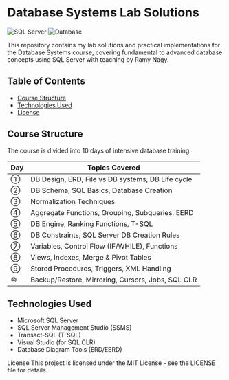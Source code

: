 # Database Systems Lab Solutions

![SQL Server](https://img.shields.io/badge/Microsoft%20SQL%20Server-CC2927?style=for-the-badge&logo=microsoft%20sql%20server&logoColor=white)
![Database](https://img.shields.io/badge/Database-4479A1?style=for-the-badge&logo=mysql&logoColor=white)

This repository contains my lab solutions and practical implementations for the Database Systems course, covering fundamental to advanced database concepts using SQL Server with teaching by Ramy Nagy.

## Table of Contents
- [Course Structure](#course-structure)
- [Technologies Used](#technologies-used)
- [License](#license)

## Course Structure

The course is divided into 10 days of intensive database training:

| Day | Topics Covered |
|-----|---------------|
| ① | DB Design, ERD, File vs DB systems, DB Life cycle |
| ② | DB Schema, SQL Basics, Database Creation |
| ③ | Normalization Techniques |
| ④ | Aggregate Functions, Grouping, Subqueries, EERD |
| ⑤ | DB Engine, Ranking Functions, T-SQL |
| ⑥ | DB Constraints, SQL Server DB Creation Rules |
| ⑦ | Variables, Control Flow (IF/WHILE), Functions |
| ⑧ | Views, Indexes, Merge & Pivot Tables |
| ⑨ | Stored Procedures, Triggers, XML Handling |
| ⑩ | Backup/Restore, Mirroring, Cursors, Jobs, SQL CLR |


## Technologies Used

- Microsoft SQL Server
- SQL Server Management Studio (SSMS)
- Transact-SQL (T-SQL)
- Visual Studio (for SQL CLR)
- Database Diagram Tools (ERD/EERD)


License
This project is licensed under the MIT License - see the LICENSE file for details.

